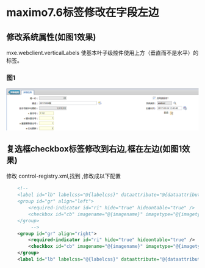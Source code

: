 # maximo7.6标签修改在字段左边

## 修改系统属性(如图1效果)
mxe.webclient.verticalLabels  使基本叶子级控件使用上方（垂直而不是水平）的标签。

### 图1
![image](https://raw.githubusercontent.com/shoukaiseki/blogdoc/master/maximo/maximo7.6%E6%A0%87%E7%AD%BE%E4%BF%AE%E6%94%B9%E5%9C%A8%E5%AD%97%E6%AE%B5%E5%B7%A6%E8%BE%B9/img/001.png)

## 复选框checkbox标签修改到右边,框在左边(如图1效果)

修改 control-registry.xml,找到 <control-descriptor name="checkbox"> ,修改成以下配置

```Xml
	<!--
	<label id="lb" labelcss="@{labelcss}" dataattribute="@{dataattribute}" title="@{label}" align="right" hideontable="true" textcss="@{textcss}" oninput="true" requiredlabel="false" labelfor="cb"/>
	<group id="gr" align="left">
		<required-indicator id="ri" hide="true" hideontable="true" />
		<checkbox id="cb" imagename="@{imagename}" imagetype="@{imagetype}" dataattribute="@{dataattribute}" cssclass="checkbox" inputmode="@{inputmode}" msgtrue="@{msgtrue}" msgfalse="@{msgfalse}" cbsize="@{size}" title="@{label}" synchronous="@{synchronous}" notifyportlets="@{notifyportlets}" mxeventjshandler="@{mxeventjshandler}" labelledby="lb"/>
	</group>
	     -->
	<group id="gr" align="right">
		<required-indicator id="ri" hide="true" hideontable="true" />
		<checkbox id="cb" imagename="@{imagename}" imagetype="@{imagetype}" dataattribute="@{dataattribute}" cssclass="checkbox" inputmode="@{inputmode}" msgtrue="@{msgtrue}" msgfalse="@{msgfalse}" cbsize="@{size}" title="@{label}" synchronous="@{synchronous}" notifyportlets="@{notifyportlets}" mxeventjshandler="@{mxeventjshandler}" labelledby="lb"/>
	</group>
	<label id="lb" labelcss="@{labelcss}" dataattribute="@{dataattribute}" title="@{label}" align="left" hideontable="true" textcss="@{textcss}" oninput="true" requiredlabel="false" labelfor="cb"/>
```
